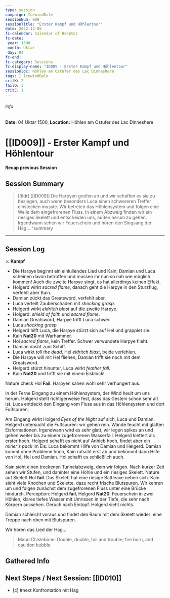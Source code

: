 ```yaml
---
type: session
campaign: IcewindDale
sessionNum: 009
sessionTitle: "Erster Kampf und Höhlentour"
date: 2022-12-05
fc-calendar: Calendar of Harptos
fc-date:
 year: 1500
 month: Uktar
 day: 04
fc-end:
fc-category: Sessions
fc-display-name: "ID009 - Erster Kampf und Höhlentour"
sessionloc: Höhlen am Ostufer des Lac Dinneshere
tags: 📅 IcewindDale
critK: 2
failO: 3
critE: 1
---
```

###### Info
**Date:** 04 Uktar 1500, **Location:** Höhlen am Ostufer des Lac Dinneshere

# [[ID009]] - Erster Kampf und Höhlentour
#### Recap previous Session
## Session Summary
> [!tldr] [[ID009]]
> Die Harpyen greifen an und wir schaffen es sie zu besiegen, auch wenn besonders Luca einen schwereren Treffer einstecken musste. Wir betreten das Höhlensystem und folgen eine Weile dem eingefrorenen Fluss. In einem Abzweig finden wir ein riesiges Skelett und entscheiden uns, außen herum zu gehen. Irgendwann sehen wir Feuerschein und hören den Singsang der Hag...
> ^summary
---
## Session Log

⚔️ **Kampf**

- Die Harpye beginnt ein einlullendes Lied und Kain, Damian und Luca scheinen davon betroffen und müssen ihr nun so nah wie möglich kommen! Auch die zweite Harpye singt, es hat allerdings keinen Effekt.
- Holgerd wirkt *sacred flame*, danach geht die Harpye in den Sturzflug, verfehlt aber Kain. 
- Damian zückt das Greatsword, verfehlt aber. 
- Luca verteilt Zauberschaden mit *shocking grasp*. 
- Helgerd wirkt *eldritch blast* auf die zweite Harpye. 
- Holgerd: *shield of faith* und *sacred flame*. 
- Damian Greatsword, Harpye trifft Luca schwer. 
- Luca *shocking grasp*
- Helgerd hilft Luca, die Harpye stürzt sich auf Hel und grapplet sie. 
- Kain **Nat20** mit Warhammer. 
- Hol *sacred flame*, kein Treffer. Schwer verwundete Harpye flieht.
- Damian dasht zum Schiff. 
- Luca wirkt *toll the dead*, Hel *eldritch blast*, beide verfehlen.
- Die Harpye will mit Hel fliehen, Damian trifft sie noch mit dem Greatsword. 
- Helgerd stürzt hinunter, Luca wirkt *feather fall*. 
- Kain **Nat20** und trifft sie mit einem Eisblock!

Nature check Hol **Fail**. Harpyen sahen wohl sehr verhungert aus.

In der Ferne Eingang zu einem Höhlensystem, der Wind heult um uns herum. Holgerd stellt richtigerweise fest, dass das Gestein schon sehr alt ist. Luca entdeckt den Eingang vom Fluss aus in das Höhlensystem und dort Fußspuren.

Am Eingang wirkt Holgerd *Eyes of the Night* auf sich, Luca und Damian. Helgerd untersucht die Fußspuren: wir gehen rein. Wände feucht mit glatten Eisformationen. Irgendwann wird es sehr glatt, wir legen spikes an und gehen weiter bis zu einem zugefrorenen Wasserfall. Helgerd klettert als erster hoch. Holgerd schafft es nicht auf Anhieb hoch, findet aber ein *miner's pack* im Eis. Luca bekommt Hilfe von Damian und Helgerd. Damian kommt ohne Probleme hoch, Kain rutscht erst ab und bekommt dann Hilfe von Hol, Hel und Damian. Hol schafft es schließlich auch.

Kain sieht einen trockenen Tunnelabzweig, dem wir folgen. Nach kurzer Zeit sehen wir Stufen, und dahinter eine Höhle und ein riesiges Skelett. Nature auf Skelett Hol **fail**. Das Skelett hat eine riesige Battleaxe neben sich. Kain sieht viele Knochen und Skelette, dazu recht frische Blutspuren. Wir kehren um und folgen zunächst dem zugefrorenen Fluss unter eine Brücke hindurch. Perception: Holgerd **fail**, Helgerd **Nat20**: Feuerschein in zwei Höhlen, klares tiefes Wasser mit Umrissen in der Tiefe, die sehr nach Körpern aussehen. Geruch nach Eintopf. Holgerd sieht nichts.

Damian schleicht voraus und findet den Raum mit dem Skelett wieder: eine Treppe nach oben mit Blutspuren.

Wir hören das Lied der Hag...

> Maud Chislebone:
> Double, double, toil and trouble;
> fire burn, and cauldon bubble.

## Gathered Info

## Next Steps / Next Session: [[ID010]]
- [c] #next Konfrontation mit Hag
